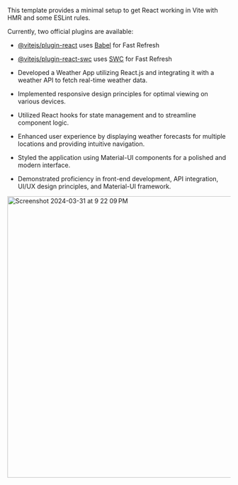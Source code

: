 This template provides a minimal setup to get React working in Vite with HMR and some ESLint rules.

Currently, two official plugins are available:

- [@vitejs/plugin-react](https://github.com/vitejs/vite-plugin-react/blob/main/packages/plugin-react/README.md) uses [Babel](https://babeljs.io/) for Fast Refresh
- [@vitejs/plugin-react-swc](https://github.com/vitejs/vite-plugin-react-swc) uses [SWC](https://swc.rs/) for Fast Refresh

- Developed a Weather App utilizing React.js and integrating it with a weather API to fetch real-time weather data.
- Implemented responsive design principles for optimal viewing on various devices.
- Utilized React hooks for state management and to streamline component logic.
- Enhanced user experience by displaying weather forecasts for multiple locations and providing intuitive navigation.
- Styled the application using Material-UI components for a polished and modern interface.
- Demonstrated proficiency in front-end development, API integration, UI/UX design principles, and Material-UI framework.
<img width="636" alt="Screenshot 2024-03-31 at 9 22 09 PM" src="https://github.com/Anupmqr/weather-app/assets/122713481/26cdf292-3a31-4f8b-89c3-18bb482e47c5">

